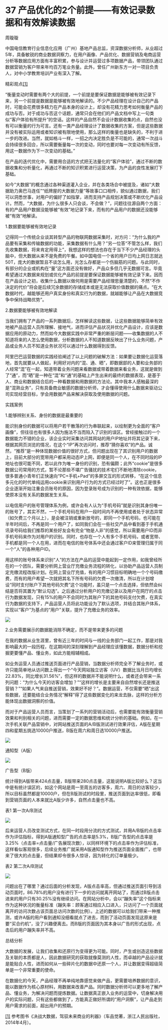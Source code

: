 # 37 产品优化的2个前提——有效记录数据和有效解读数据

周璇璇

中国电信教育行业信息化应用（广州）基地产品总监，资深数据分析师，从业超过5年，具备敏锐的商业数据洞察力，在用户画像、产品优化、数据营销及电商运营分析等数据应用方面有丰富积累，参与设计并运营过多项数据产品，带领团队通过数据营销为客户带来年均百万笔业务量。此外，曾任广州新东方一对一项目负责人，对中小学教育培训产业有深入了解。

精彩观点[[1]](part0511.xhtml#ch1_back)

“衡量变动时需要有两个大的前提，一个前提是要保证数据是能够被有效记录下来，另一个前提是数据是能够被有效地解读的。不少产品经理在设计自己的产品时，可能会花费很多精力在产品本身的设计上，却没有花精力思考如何衡量产品的成功与否。对于成功与否这个话题，通常只会在他们的产品文档中写上一句类似“客户体验有所提升”的空话。这样的产品自然不会设计数据收集的点，自然也没有可以衡量的行为可言。还有一类产品经理设计了数据收集的方案，但是这些数据并没有被实际运用或者知识被有限地使用，那么这样的衡量也是缺失的，不利于进一步的改进。当然，就如格斗一样，一招之内决定胜负是不可能的，通常一次战斗会持续很多回合，所以需要衡量每一次的变动，同时也要对每一次变动有所反馈，用这一数据作为下一次变动的基础。”

在产品的迭代优化中，需要用合适的方式把无法量化的“客户体验”，通过不断的数据收集和分析量化，再通过不断的知识积累进行运营决策，为产品的良性发展打下基础。

如今“大数据”的概念通过各种渠道灌入企业，并在各类场合中被提及，诸如“大数据助力奥巴马连任”“纸牌屋的大数据力量”等故事口口相传，貌似通过数据，我们可以洞悉世事，对用户的偏好了如指掌，进而支持产品规划决策或不断优化产品设计。然而，“大数据，为什么很多人只会谈，不会做？”，问题往往源自两个方面：有的产品用户数据没能够被“有效”地记录下来，而有的产品用户的数据还没能够被“有效”地解读。

1.数据要能够被有效地记录

记得同一个传统企业谈其转型产品的物联网数据采集时，对方问：“为什么我的产品要有采集和传输数据的功能，采集数据有什么用？”另一位答“不管怎么样，我们先收集数据，将来肯定用得上”，我想这样的想法也存在于当下不少产品经理的头脑中，但大数据从来不是免费的午餐。如中国电信一个省的用户日均上网日志就达50T，庞大的数据暂且不谈怎么用，光怎么存都是一个伤脑筋的问题。与此同时，有部分的企业或机构在“量”这方面还没有做好，产品众多但几乎无数据可言。毕竟希望通过大数据来规划或优化产品的前提是要保证数据能够被有效记录下来。因而在产品设计之初，收集什么数据以做何用是需要产品经理思量清楚的，不然“不作决定的代价”将会是后续冗余数据的存储成本或是无法获取价值数据的痛点。“在大数据时代，越能够还用户真实身份和真实行为的数据，就越能够让产品在大数据竞争中保持战略优势”。

2.数据要能够被有效地解读

当我们拥有了产品的一系列数据后，怎样解读这些数据，让这些数据能够简单有效地被产品运营人员所理解、接地气，进而评估产品状况并优化产品设计，应该是数据应用的原动力，然而如今大数据实践中非常严重的断层问题——收集数据的人不知道将来的人怎么使用数据，分析数据的人不知道数据反映出了什么业务问题，产品或业务人员不知道业务状况可以通过什么数据得到反馈。

阿里巴巴运营数据的实践经验阐述了以上问题的破解方法：如果要让数据化运营落地，首先就要从人做起，利用好对内的“混、通、晒”，即数据部的人要和业务部的人经常“混”在一起，知道带着业务问题来看数据或带着数据来看业务，这就是做到了“通”，而“晒”是一种在“混”和“通”的基础上产生出来的最终的数据表现，是基于人、商业和数据结合后的一种看数据和用数据的方法论。其中我本人感触最深的是“混熟业务”，只有具备商业敏感的数据分析师，才会懂得使用什么数据来驱动公司实现经营目标，学会用数据产品来解决获取及使用数据的问题。

实践案例

1.能够辨别关系、身份的数据是最重要的

能识别身份的数据可以将用户若干散落的行为串联起来，以绘制更为全面的“客户画像”，但往往也有很多人因为施法不当而陷入了识别的误区。曾经接触过的一个数据能力不错的企业，该企业实时采集访问其网站的用户IP地址并将其记录下来，根据其网页浏览的情况，在这个“IP”再次访问时，推荐“猜你喜欢”的产品。诚然，“推荐”是一种体现数据价值的很好方式，但问题出现在了其识别用户的数据上，目前大部分的宽带用户都采用动态IP上网，即便是同一个人，在不同时段的IP地址也很可能不同，若以此作为唯一身份的识别，恐有偏颇；此外“cookie”是很多数据公司常用的方式，暂不论那些不堪广告骚扰的技术宅们不断地清除cookie，很多普通小青年们正快速向“PC+手机+Pad”的多屏交互的形式转移，“在这个信息多元化的时代单纯运用cookie来识别用户行为的方式已经过时了”。这也正是很多企业逐渐开始注重会员账号的原因，因为登录账号成为识别的一种有效依据，能够使原本没有关系的数据发生关系。

以电信用户的账号管理体系为例，或许会有人认为“手机号码”就是识别其身份唯一的账号了，其实不然，一个手机号码在用户一段时间内不再使用或者处于状态异常（如欠费三个月以上），是会被注销或重新放号的，即同一个手机号码，也可能在半年时间后，不再是同一个用户了，如同我们会在一些社交产品中看到基于手机通讯录号码给我们推荐的某些好友会有完全“物是人非”的感觉，所以需要用户ID而非手机号码来作为对用户的识别。同时，也存在一个人有多个手机号码，或者宽带、手机都是同一个人在用，进而在电信的账号体系中还会通过客户ID来管理归属于同一个“人”的各种用户ID。

用这样的账号体系来识别“人”的方法在产品的运营中能起到一定作用，如我曾经所在的一个团队，需要分析网上营业厅充缴业务流程的转化，以协助产品运营人员制定充缴流程改版计划。在网上营业厅充值，有的用户习惯目标明确地一个个号码缴费，而有的用户希望一次就把其名下所有号码的欠费一次缴清，所以在计划增设“同时支付账户下其他号码欠费”这个功能时，虽只是一个点击选择，但依然会纠结是否将其置为“默认勾选”。之后通过分析用户的充缴记录以及用户在网厅的点击行为数据发现，只有15%的用户不会同时为其账户下的其他号码支付欠费，在真实行为数据的支持下，产品运营人员将此功能设为了默认选项，并结合其账户体系，实现以“客户”为基点的“用户”关联，提升了充缴业务的效率。

![](images/image01824.jpeg)

2.业务需要展示的数据能消除不确定，而不是带来更多的问题

在我的数据从业生涯里，曾有近三年的时间与一线的业务部门一起工作，那是对我影响最大的一段历程，在这期间的深刻理解到产品经理应该懂数据，数据分析和挖掘更要懂产品、懂业务，如此方能相辅相成。

如业务运营人员通过推送页面进行产品营销，当数据分析师完全不了解业务时，或许只能简单地从访问数上得出一个“今天网站独立访客（UV）数据比当月日均增长22.83%，同比增长31.56%”，但这样的数据并不能说明什么，或者还会带来一系列问题：“为什么今天的访客会增加？”“这样的增长是主要来自自然增长还是推送营销？”“如果人气来自推送营销，效果好不好？”。数据运营，不仅需要“晒”出这些数据，还要能结合业务情况“解释”得了这些数据变化的来龙去脉，这样的分析方能体现出数据洞察的价值。

而对于产品运营人员而言，当策划了一系列的营销活动后，也需要能有效衡量营销效果和判别相关的问题，进而需要一定的数据思维和统计分析的基础。例如，在一次手机关联产品营销中，对网站推送页面的A/B版测试进行效果评估，A版在星期四和星期五挑选10000户推送，B版在周六和周日选10000户推送。

![](images/image01825.jpeg)

通知型（A版）

![](images/image01826.jpeg)

广告型（B版）

统计得到A版带来424点击量，B版带来280点击量，这能说明A版比较好么？这当中是有统计误区的，如这个网站是周一至周五的访客多，周六、周日的访客较少，所以目标虽然都是10000户，但在B版测试的时段里，推送页面到达率很低，即看到营销页面的人本来就比A版少许多，自然点击量也不高。

表1 第一次A/B测试

![](images/image01827.jpeg)

后来运营人员改变测试方式，在同一时段用分流的方式测试，并用A/B版的点击率作为评估指标，得到A版通知型广告的点击率是5.3%，B版广告型的点击率是3.25%（点击率=点击量/广告展现次数），以同样环境下的点击率作为评估标准，这样看似客观很多，后续业务推广就采用A版通知型作为推送页面全面推广，也带来了很大的点击量，但结果却令很多人惊讶，因为转化的订单量极少。

表2 第二次A/B测试

![](images/image01828.jpeg)

问题出在了哪里？通过后面的分析发现，A版点击率高，但通过推送页面引导到活动页面时，86.78%的用户没有进行下一步的访问就离开网站了，而通过B版点击进来的用户只有30.25%没有继续访问。在网站分析中，会以“蹦失率”这个指标来作为这种状况的衡量标准（蹦失率：顾客通过相应入口进入，只访问了一个页面就离开的访问次数占该页面总访问次数的比例）。上述的数据可以给我们带来一种推测，或许A版的用户看到通知没细看就点了进去，而到了活动页面发现这原来是要“买合约机”，没了兴趣便离去。而B版的页面因为其本身以广告的形式出现，点击后的用户蹦失率并不高。

总结分析

大数据的发展，让我们收集和还原行为变得更为可能。同时，产生或创造这些数据及关联的本质都是人，因此数据研究的获取就像莫测的人性，而卓越的产品设计就是能贴合人性，进而如何从一些碎片化的数据中还原一个人，并让数据变得超级简单是一个非常重要的使命。

在数据化的今天，产品经理不再单纯地靠感觉来做产品，更需要培养数据的意识，能以数据作为核心原材料，用数据来改善产品。同时数据分析师可以更多地了解产品、懂业务，为解决问题而提炼数据。让数据真正嵌入业务的运营中，切身解决用户的实际问题，只有这些都做到了，方能真正做好所谓的“用户洞察”，让产品走到用户需求的前面，超出用户的预期。

[[1]](part0511.xhtml#ch1) 参考图书《决战大数据，驾驭未来商业的利器》（车品觉著，浙江人民出版社，2014年4月）。
